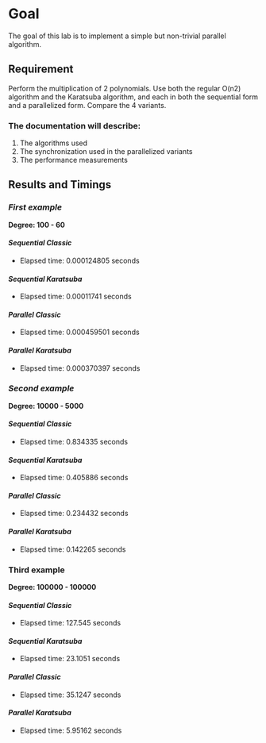 # Goal

The goal of this lab is to implement a simple but non-trivial parallel algorithm.

## Requirement

Perform the multiplication of 2 polynomials. Use both the regular O(n2) algorithm and the Karatsuba algorithm, and each
in both the sequential form and a parallelized form. Compare the 4 variants.

### The documentation will describe:

1. The algorithms used
2. The synchronization used in the parallelized variants
3. The performance measurements

## Results and Timings

### _First example_

**Degree: 100 - 60**

#### _Sequential Classic_

- Elapsed time: 0.000124805 seconds

#### _Sequential Karatsuba_

- Elapsed time: 0.00011741 seconds

#### _Parallel Classic_

- Elapsed time: 0.000459501 seconds

#### _Parallel Karatsuba_

- Elapsed time: 0.000370397 seconds

### _Second example_

**Degree: 10000 - 5000**

#### _Sequential Classic_

- Elapsed time: 0.834335 seconds

#### _Sequential Karatsuba_

- Elapsed time: 0.405886 seconds

#### _Parallel Classic_

- Elapsed time: 0.234432 seconds

#### _Parallel Karatsuba_

- Elapsed time: 0.142265 seconds

### Third example

**Degree: 100000 - 100000**

#### _Sequential Classic_

- Elapsed time: 127.545 seconds

#### _Sequential Karatsuba_

- Elapsed time: 23.1051 seconds

#### _Parallel Classic_

- Elapsed time: 35.1247 seconds

#### _Parallel Karatsuba_

- Elapsed time: 5.95162 seconds